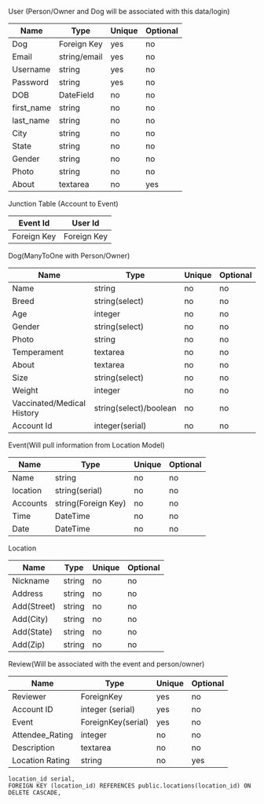 User (Person/Owner and Dog will be associated with this data/login)

| Name | Type | Unique | Optional |
|------|------|--------|----------|
| Dog | Foreign Key | yes | no |
| Email | string/email | yes | no |
| Username | string | yes | no |
| Password | string | yes | no |
| DOB | DateField | no | no |
| first_name | string | no | no   |
| last_name | string | no | no   |
| City | string | no | no |
| State | string | no | no |
| Gender | string | no | no |
| Photo | string | no | no |
| About | textarea | no | yes |


Junction Table (Account to Event)

| Event Id | User Id|
|----------|--------|
| Foreign Key | Foreign Key |


Dog(ManyToOne with Person/Owner) 

| Name | Type | Unique | Optional |
|------|------|--------|----------|
| Name | string | no | no |
| Breed | string(select) | no | no |
| Age | integer | no | no |
| Gender | string(select) | no | no |
| Photo | string | no | no |
| Temperament | textarea | no | no |
| About | textarea | no | no |
| Size | string(select) | no | no |
| Weight | integer | no | no |
| Vaccinated/Medical History | string(select)/boolean | no | no |
| Account Id | integer(serial) | no | no |

Event(Will pull information from Location Model) 

| Name | Type | Unique | Optional |
|------|------|--------|----------|
| Name | string | no | no |
| location | string(serial) | no | no |
| Accounts | string(Foreign Key) | no | no | 
| Time | DateTime | no | no |
| Date | DateTime | no | no |

Location

| Name | Type | Unique | Optional |
|------|------|--------|----------|
| Nickname | string | no | no |
| Address | string | no | no |
| Add(Street) | string | no | no |
| Add(City) | string | no | no |
| Add(State) | string | no | no |
| Add(Zip) | string | no | no |

Review(Will be associated with the event and person/owner) 

| Name | Type | Unique | Optional |
|------|------|--------|----------|
| Reviewer | ForeignKey | yes | no |
| Account ID| integer (serial) | yes | no |
| Event | ForeignKey(serial) | yes | no |
| Attendee_Rating | integer | no | no |
| Description | textarea | no | no |
| Location Rating | string | no | yes |

    location_id serial,
    FOREIGN KEY (location_id) REFERENCES public.locations(location_id) ON DELETE CASCADE,